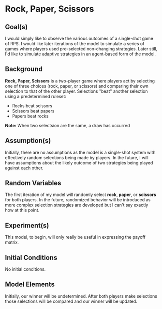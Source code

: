 # Rock, Paper, Scissors

## Goal(s)
I would simply like to observe the various outcomes of a single-shot game of RPS. I would like later iterations of the model to simulate a series of games where players used pre-selected non-changing strategies. Later still, I'd like to simulate adaptive strategies in an agent-based form of the model.

## Background
**Rock, Paper, Scissors** is a two-player game where players act by selecting one of three choices (rock, paper, or scissors) and comparing their own selection to that of the other player. Selections "beat" another selection using a predetermined ruleset:
- Rocks beat scissors
- Scissors beat papers
- Papers beat rocks

**Note:** When two selectsion are the same, a draw has occurred

## Assumption(s)
Initially, there are no assumptions as the model is a single-shot system with effectively random selections being made by players. In the future, I will have assumptions about the likely outcome of two strategies being played against each other.

## Random Variables
The first iteration of my model will randomly select **rock**, **paper**, or **scissors** for both players. In the future, randomized behavior will be introduced as more complex selection strategies are developed but I can't say exactly how at this point.

## Experiment(s)
This model, to begin, will only really be useful in expressing the payoff matrix.

## Initial Conditions
No initial conditions.

## Model Elements
Initially, our winner will be undetermined. After both players make selections those selections will be compared and our winner will be updated.